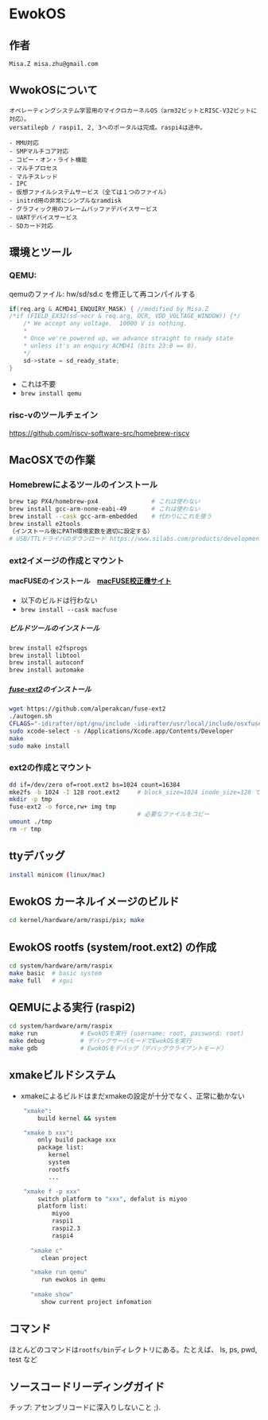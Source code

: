 # EwokOS

## 作者

	Misa.Z misa.zhu@gmail.com

## WwokOSについて

	オペレーティングシステム学習用のマイクロカーネルOS（arm32ビットとRISC-V32ビットに対応）。
	versatilepb / raspi1, 2, 3へのポータルは完成。raspi4は途中。

	- MMU対応
	- SMPマルチコア対応
	- コピー・オン・ライト機能
	- マルチプロセス
	- マルチスレッド
	- IPC
	- 仮想ファイルシステムサービス（全ては１つのファイル）
	- initrd用の非常にシンプルなramdisk
	- グラフィック用のフレームバッファデバイスサービス
	- UARTデバイスサービス
	- SDカード対応

## 環境とツール

### QEMU: 

qemuのファイル: hw/sd/sd.c を修正して再コンパイルする

```c
if(req.arg & ACMD41_ENQUIRY_MASK) { //modified by Misa.Z 
/*if (FIELD_EX32(sd->ocr & req.arg, OCR, VDD_VOLTAGE_WINDOW)) {*/
	/* We accept any voltage.  10000 V is nothing.
	*
	* Once we're powered up, we advance straight to ready state
	* unless it's an enquiry ACMD41 (bits 23:0 == 0).
	*/
	sd->state = sd_ready_state;
}
```

- これは不要
- `brew install qemu`
	
### risc-vのツールチェイン

https://github.com/riscv-software-src/homebrew-riscv

## MacOSXでの作業

### Homebrewによるツールのインストール

```sh
brew tap PX4/homebrew-px4               # これは使わない
brew install gcc-arm-none-eabi-49       # これは使わない 
brew install --cask gcc-arm-embedded    # 代わりにこれを使う
brew install e2tools
（インストール後にPATH環境変数を適切に設定する）
# USB/TTLドライバのダウンロード https://www.silabs.com/products/development-tools/software/usb-to-uart-bridge-vcp-drivers
```
		
### ext2イメージの作成とマウント

#### macFUSEのインストール　[macFUSE校正機サイト](https://osxfuse.github.io/)

- 以下のビルドは行わない
- `brew install --cask macfuse`

##### ビルドツールのインストール

```sh
brew install e2fsprogs
brew install libtool 
brew install autoconf
brew install automake
```

##### [fuse-ext2](https://github.com/alperakcan/fuse-ext2)のインストール

```sh
wget https://github.com/alperakcan/fuse-ext2
./autogen.sh
CFLAGS="-idirafter/opt/gnu/include -idirafter/usr/local/include/osxfuse/ -idirafter/$(brew --prefix e2fsprogs)/include" LDFLAGS="-L/usr/local/opt/glib -L/usr/local/lib -L$(brew --prefix e2fsprogs)/lib" ./configure
sudo xcode-select -s /Applications/Xcode.app/Contents/Developer
make
sudo make install
```

### ext2の作成とマウント

```sh
dd if=/dev/zero of=root.ext2 bs=1024 count=16384
mke2fs -b 1024 -I 128 root.ext2 	# block_size=1024 inode_size=128 でext2ファイルシステムを作成
mkdir -p tmp
fuse-ext2 -o force,rw+ img tmp
									# 必要なファイルをコピー
umount ./tmp
rm -r tmp
```

## ttyデバッグ

```sh	
install minicom (linux/mac)
```
	
## EwokOS カーネルイメージのビルド
	
```sh
cd kernel/hardware/arm/raspi/pix; make
```

## EwokOS rootfs (system/root.ext2) の作成
	
```sh
cd system/hardware/arm/raspix
make basic  # basic system
make full   # xgui
```
	
## QEMUによる実行 (raspi2)

```sh	
cd system/hardware/arm/raspix
make run			# EwokOSを実行 (username: root, password: root)
make debug			# デバッグサーバモードでEwokOSを実行
make gdb			# EwokOSをデバッグ（デバッグクライアントモード）
```

## xmakeビルドシステム

- xmakeによるビルドはまだxmakeの設定が十分でなく、正常に動かない

```sh
    "xmake":
        build kernel && system

    "xmake b xxx":
        only build package xxx
        package list:
           kernel
           system
           rootfs
           ...

    "xmake f -p xxx"
        switch platform to "xxx", defalut is miyoo
        platform list:
            miyoo
            raspi1
            raspi2.3
            raspi4
            
      "xmake c"
         clean project

      "xmake run qemu"
         run ewokos in qemu
         
      "xmake show"
         show current project infomation      
```

## コマンド
	
ほとんどのコマンドは`rootfs/bin`ディレクトリにある。たとえば、
	ls, ps, pwd, test など

## ソースコードリーディングガイド

チップ: アセンブリコードに深入りしないこと ;).

